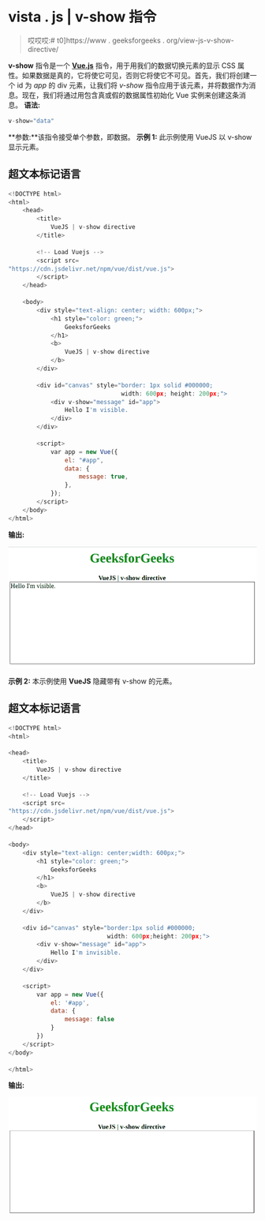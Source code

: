 # vista . js | v-show 指令

> 哎哎哎:# t0]https://www . geeksforgeeks . org/view-js-v-show-directive/

**v-show** 指令是一个 [**Vue.js**](https://www.geeksforgeeks.org/vue-js-introduction-installation/) 指令，用于用我们的数据切换元素的显示 CSS 属性。如果数据是真的，它将使它可见，否则它将使它不可见。首先，我们将创建一个 id 为 *app* 的 div 元素，让我们将 *v-show* 指令应用于该元素，并将数据作为消息。现在，我们将通过用包含真或假的数据属性初始化 Vue 实例来创建这条消息。
**语法:**

```js
v-show="data"
```

**参数:**该指令接受单个参数，即数据。
**示例 1:** 此示例使用 VueJS 以 v-show 显示元素。

## 超文本标记语言

```js
<!DOCTYPE html>
<html>
    <head>
        <title>
            VueJS | v-show directive
        </title>

        <!-- Load Vuejs -->
        <script src=
"https://cdn.jsdelivr.net/npm/vue/dist/vue.js">
        </script>
    </head>

    <body>
        <div style="text-align: center; width: 600px;">
            <h1 style="color: green;">
                GeeksforGeeks
            </h1>
            <b>
                VueJS | v-show directive
            </b>
        </div>

        <div id="canvas" style="border: 1px solid #000000;
                                width: 600px; height: 200px;">
            <div v-show="message" id="app">
                Hello I'm visible.
            </div>
        </div>

        <script>
            var app = new Vue({
                el: "#app",
                data: {
                    message: true,
                },
            });
        </script>
    </body>
</html>
```

**输出:**

![](img/65a8efa86bfb6839a4fde4eb5192b6e1.png)

**示例 2:** 本示例使用 **VueJS** 隐藏带有 v-show 的元素。

## 超文本标记语言

```js
<!DOCTYPE html>
<html>

<head>
    <title>
        VueJS | v-show directive
    </title>

    <!-- Load Vuejs -->
    <script src=
"https://cdn.jsdelivr.net/npm/vue/dist/vue.js">
    </script>
</head>

<body>
    <div style="text-align: center;width: 600px;">
        <h1 style="color: green;">
            GeeksforGeeks
        </h1>
        <b>
            VueJS | v-show directive
        </b>
    </div>

    <div id="canvas" style="border:1px solid #000000;
                            width: 600px;height: 200px;">
        <div v-show="message" id="app">
            Hello I'm invisible.
        </div>
    </div>

    <script>
        var app = new Vue({
            el: '#app',
            data: {
                message: false
            }
        })
    </script>
</body>

</html>
```

**输出:**

![](img/43f68ed901b136fd9f03bfd8aebe54b1.png)